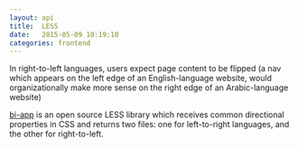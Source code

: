 ```yaml
---
layout: api
title:  LESS
date:   2015-05-09 10:19:10
categories: frontend
---
```


In right-to-left languages, users expect page content to be flipped (a nav which appears on the left edge of an English-language website, would organizationally make more sense on the right edge of an Arabic-language website)

[bi-app](https://github.com/anasnakawa/bi-app-less) is an open source LESS library which receives common directional properties in CSS and returns two files: one for left-to-right languages, and the other for right-to-left.
